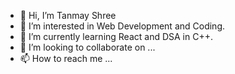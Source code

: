 - 👋 Hi, I’m Tanmay Shree
- 👀 I’m interested in Web Development and Coding.
- 🌱 I’m currently learning React and DSA in C++.
- 💞️ I’m looking to collaborate on ...
- 📫 How to reach me ...

<!---
tanmayshree/tanmayshree is a ✨ special ✨ repository because its `README.md` (this file) appears on your GitHub profile.
You can click the Preview link to take a look at your changes.
--->
